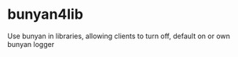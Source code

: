 # bunyan4lib
Use bunyan in libraries, allowing clients to turn off, default on or own bunyan logger
